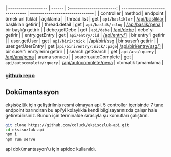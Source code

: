 | ------------------- | ------ | :-----------------------:  | ------------------------------- | ------------------------------- |
| controller          | method |         endpoint           | örnek url \(tıkla\)             | açıklama                        |
| thread.list         | get    |      `api/basliklar`       | [\/api\/basliklar][1]           | başlıkları getirir              |
| thread.detail       | get    |    `api/baslik/:slug`      | [\/api\/baslik\/pena][2]        | bir başlığı getirir             |
| debe.getDebe        | get    |        `api/debe`          | [\/api\/debe][3]                | debe'yi getirir                 |
| entry.getEntry      | get    |      `api/entry/:id`       | [\/api\/entry\/1][4]            | bir entry'i getirir             |
| user.getUser        | get    |     `api/biri/:nick`       | [\/api\/biri\/ssg][5]           | bir suser'ı getirir             |
| user.getUserEntry   | get    |`api/biri/entry/:nick/:page`| [\/api\/biri\/entry\/ssg\/1][8] | bir suser'ı enrtylerini getirir |
| search.getSearch    | get    |     `api/ara/:query`       | [\/api\/ara\/pena][6]           | arama sonucu                    |
| search.autoComplete | get    | `api/autocomplete/:query`  | [\/api\/autocomplete\/pena][7]  | otomatik tamamlama              |

### [github repo][99]

## Dokümantasyon

ekşisözlük için geliştirilmiş resmi olmayan api. 5 controller içerisinde 7 tane endpoint barındıran bu api'yi
kolaylıkla kendi bilgisayarınızda çalışır hale getirebilirsiniz. Bunun için terminalde sırasıyla şu komutları çalıştırın.

```bash
git clone https://github.com/coluck/eksisozluk-api.git
cd eksisozluk-api
npm i
npm run serve
```

[1]: ../api/basliklar
[2]: ../api/baslik/pena
[3]: ../api/debe
[4]: ../api/entry/1
[5]: ../api/biri/ssg
[6]: ../api/ara/pena
[7]: ../api/autocomplete/pena
[8]: ../api/biri/entry/ssg/1
[99]: https://github.com/coluck/eksisozluk-api

api dokümantasyon'u için apidoc kullanıldı.
